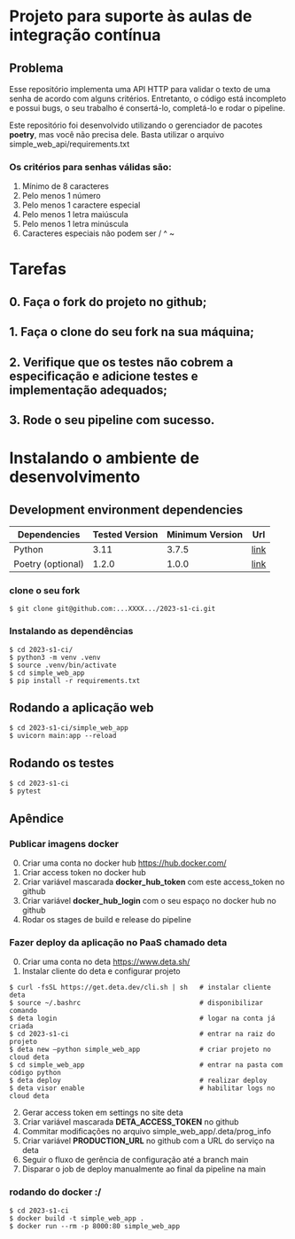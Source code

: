 # Projeto para suporte às aulas de integração contínua

## Problema
Esse repositório implementa uma API HTTP para validar o texto de uma senha 
de acordo com alguns critérios. Entretanto, o código está incompleto e possui
bugs, o seu trabalho é consertá-lo, completá-lo e rodar o pipeline.<br>

Este repositório foi desenvolvido utilizando o gerenciador de pacotes 
**poetry**, mas você não precisa dele. Basta utilizar o arquivo 
simple_web_api/requirements.txt<br>

### Os critérios para senhas válidas são:
1. Mínimo de 8 caracteres<br>
2. Pelo menos 1 número<br>
3. Pelo menos 1 caractere especial<br>
4. Pelo menos 1 letra maiúscula<br>
5. Pelo menos 1 letra minúscula<br>
6. Caracteres especiais não podem ser / ^ ~<br>

# Tarefas
## 0. Faça o fork do projeto no github;
## 1. Faça o clone do seu fork na sua máquina;
## 2. Verifique que os testes não cobrem a especificação e adicione testes e implementação adequados;
## 3. Rode o seu pipeline com sucesso.

# Instalando o ambiente de desenvolvimento

## Development environment dependencies
| Dependencies      | Tested Version | Minimum Version | Url                                                            |
|-------------------|----------------|-----------------|----------------------------------------------------------------|
| Python            | 3.11           | 3.7.5           | [link](https://www.python.org/downloads/release/python-3110/)  |
| Poetry (optional) | 1.2.0          | 1.0.0           | [link](https://python-poetry.org/)                             |

### clone o seu fork
````shell
$ git clone git@github.com:...XXXX.../2023-s1-ci.git
````

### Instalando as dependências
````shell
$ cd 2023-s1-ci/
$ python3 -m venv .venv
$ source .venv/bin/activate
$ cd simple_web_app
$ pip install -r requirements.txt
````

## Rodando a aplicação web
````shell
$ cd 2023-s1-ci/simple_web_app
$ uvicorn main:app --reload
````

## Rodando os testes
````shell
$ cd 2023-s1-ci
$ pytest
````

## Apêndice
### Publicar imagens docker
0. Criar uma conta no docker hub https://hub.docker.com/
1. Criar access token no docker hub
2. Criar variável mascarada **docker_hub_token** com este access_token no github
3. Criar variável **docker_hub_login** com o seu espaço no docker hub no github
4. Rodar os stages de build e release do pipeline

### Fazer deploy da aplicação no PaaS chamado deta
0. Criar uma conta no deta https://www.deta.sh/
1. Instalar cliente do deta e configurar projeto
````shell
$ curl -fsSL https://get.deta.dev/cli.sh | sh   # instalar cliente deta
$ source ~/.bashrc                              # disponibilizar comando
$ deta login                                    # logar na conta já criada
$ cd 2023-s1-ci                                 # entrar na raiz do projeto
$ deta new —python simple_web_app               # criar projeto no cloud deta
$ cd simple_web_app                             # entrar na pasta com código python
$ deta deploy                                   # realizar deploy
$ deta visor enable                             # habilitar logs no cloud deta
````
2. Gerar access token em settings no site deta
3. Criar variável mascarada **DETA_ACCESS_TOKEN** no github
4. Commitar modificações no arquivo simple_web_app/.deta/prog_info
5. Criar variável **PRODUCTION_URL** no github com a URL do serviço na deta
6. Seguir o fluxo de gerência de configuração até a branch main
7. Disparar o job de deploy manualmente ao final da pipeline na main

### rodando do docker :/
````shell
$ cd 2023-s1-ci
$ docker build -t simple_web_app .
$ docker run --rm -p 8000:80 simple_web_app
````
